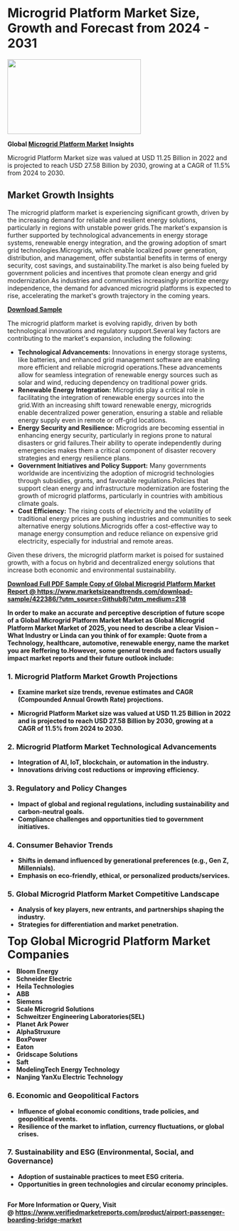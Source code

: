 <H1>Microgrid Platform Market Size, Growth and Forecast from 2024 - 2031</H1><img class="aligncenter size-medium wp-image-584254" src="https://thirdeyenews.in/wp-content/uploads/2024/09/Global-Market-Research-300x168.jpeg" alt="" width="300" height="168" /><p><strong>Global&nbsp;<a href="https://www.marketsizeandtrends.com/download-sample/422386/?utm_source=Github8j?utm_medium=218">Microgrid Platform Market</a> Insights</strong></p><p>Microgrid Platform Market size was valued at USD 11.25 Billion in 2022 and is projected to reach USD 27.58 Billion by 2030, growing at a CAGR of 11.5% from 2024 to 2030.</p><p><h2>Market Growth Insights</h2> <p>The microgrid platform market is experiencing significant growth, driven by the increasing demand for reliable and resilient energy solutions, particularly in regions with unstable power grids.The market's expansion is further supported by technological advancements in energy storage systems, renewable energy integration, and the growing adoption of smart grid technologies.Microgrids, which enable localized power generation, distribution, and management, offer substantial benefits in terms of energy security, cost savings, and sustainability.The market is also being fueled by government policies and incentives that promote clean energy and grid modernization.As industries and communities increasingly prioritize energy independence, the demand for advanced microgrid platforms is expected to rise, accelerating the market's growth trajectory in the coming years.</p> <p><strong><a href="#">Download Sample</a></strong></p> <p>The microgrid platform market is evolving rapidly, driven by both technological innovations and regulatory support.Several key factors are contributing to the market's expansion, including the following:</p> <ul> <li><strong>Technological Advancements:</strong> Innovations in energy storage systems, like batteries, and enhanced grid management software are enabling more efficient and reliable microgrid operations.These advancements allow for seamless integration of renewable energy sources such as solar and wind, reducing dependency on traditional power grids.</li> <li><strong>Renewable Energy Integration:</strong> Microgrids play a critical role in facilitating the integration of renewable energy sources into the grid.With an increasing shift toward renewable energy, microgrids enable decentralized power generation, ensuring a stable and reliable energy supply even in remote or off-grid locations.</li> <li><strong>Energy Security and Resilience:</strong> Microgrids are becoming essential in enhancing energy security, particularly in regions prone to natural disasters or grid failures.Their ability to operate independently during emergencies makes them a critical component of disaster recovery strategies and energy resilience plans.</li> <li><strong>Government Initiatives and Policy Support:</strong> Many governments worldwide are incentivizing the adoption of microgrid technologies through subsidies, grants, and favorable regulations.Policies that support clean energy and infrastructure modernization are fostering the growth of microgrid platforms, particularly in countries with ambitious climate goals.</li> <li><strong>Cost Efficiency:</strong> The rising costs of electricity and the volatility of traditional energy prices are pushing industries and communities to seek alternative energy solutions.Microgrids offer a cost-effective way to manage energy consumption and reduce reliance on expensive grid electricity, especially for industrial and remote areas.</li> </ul> <p>Given these drivers, the microgrid platform market is poised for sustained growth, with a focus on hybrid and decentralized energy solutions that increase both economic and environmental sustainability.</p> <p><strong><a href="#"></p><p><span class=""><strong>Download Full PDF Sample Copy of Global Microgrid Platform Market Report</strong> @ <a href="https://www.marketsizeandtrends.com/download-sample/422386/?utm_source=Github8j?utm_medium=218" target="_blank">https://www.marketsizeandtrends.com/download-sample/422386/?utm_source=Github8j?utm_medium=218</a></span></p><p>In order to make an accurate and perceptive description of future scope of a Global&nbsp;Microgrid Platform Market Market as Global&nbsp;Microgrid Platform Market Market of 2025, you need to describe a clear Vision &ndash; What Industry or Linda can you think of for example: Quote from a Technology, healthcare, automotive, renewable energy, name the market you are Reffering to.However, some general trends and factors usually impact market reports and their future outlook include:</p><h3>1.&nbsp;<strong>Microgrid Platform Market Growth Projections</strong></h3><ul><li>Examine market size trends, revenue estimates and CAGR (Compounded Annual Growth Rate) projections.</li><li><p>Microgrid Platform Market size was valued at USD 11.25 Billion in 2022 and is projected to reach USD 27.58 Billion by 2030, growing at a CAGR of 11.5% from 2024 to 2030.</p></li></ul><h3>2.&nbsp;<strong>Microgrid Platform Market Technological Advancements</strong></h3><ul><li>Integration of AI, IoT, blockchain, or automation in the industry.</li><li>Innovations driving cost reductions or improving efficiency.</li></ul><h3>3.&nbsp;<strong>Regulatory and Policy Changes</strong></h3><ul><li>Impact of global and regional regulations, including sustainability and carbon-neutral goals.</li><li>Compliance challenges and opportunities tied to government initiatives.</li></ul><h3>4.&nbsp;<strong>Consumer Behavior Trends</strong></h3><ul><li>Shifts in demand influenced by generational preferences (e.g., Gen Z, Millennials).</li><li>Emphasis on eco-friendly, ethical, or personalized products/services.</li></ul><h3>5.&nbsp;<strong>Global Microgrid Platform Market Competitive Landscape</strong></h3><ul><li>Analysis of key players, new entrants, and partnerships shaping the industry.</li><li>Strategies for differentiation and market penetration.</li></ul><p data-pm-slice="1 1 []"><span style="color: inherit; font-family: inherit; font-size: 25px;">Top Global Microgrid Platform Market Companies</span></p><div class="" data-test-id=""><p><li>Bloom Energy</li><li> Schneider Electric</li><li> Heila Technologies</li><li> ABB</li><li> Siemens</li><li> Scale Microgrid Solutions</li><li> Schweitzer Engineering Laboratories(SEL)</li><li> Planet Ark Power</li><li> AlphaStruxure</li><li> BoxPower</li><li> Eaton</li><li> Gridscape Solutions</li><li> Saft</li><li> ModelingTech Energy Technology</li><li> Nanjing YanXu Electric Technology</li></p></div><h3>6.&nbsp;<strong>Economic and Geopolitical Factors</strong></h3><ul><li>Influence of global economic conditions, trade policies, and geopolitical events.</li><li>Resilience of the market to inflation, currency fluctuations, or global crises.</li></ul><h3>7.&nbsp;<strong>Sustainability and ESG (Environmental, Social, and Governance)</strong></h3><ul><li>Adoption of sustainable practices to meet ESG criteria.</li><li>Opportunities in green technologies and circular economy principles.</li></ul><h2><strong style="font-size: 14px;">For More Information or Query, Visit @&nbsp;</strong><a style="background-color: #ffffff; font-size: 14px;" href="https://www.marketsizeandtrends.com/report/microgrid-platform-market/" target="_blank">https://www.verifiedmarketreports.com/product/airport-passenger-boarding-bridge-market</a></h2>